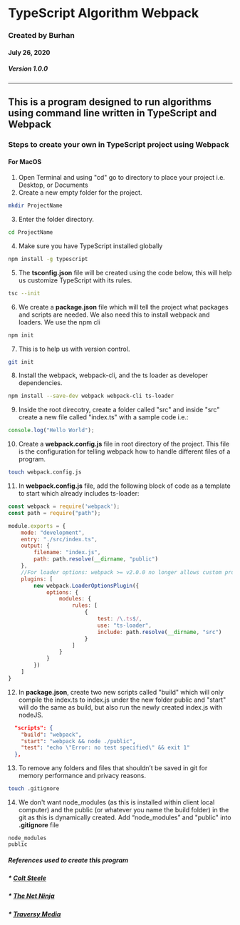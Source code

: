 # TypeScript Algorithm Webpack
### Created by Burhan 
#### July 26, 2020
##### Version 1.0.0
---

## This is a program designed to run algorithms using command line written in TypeScript and Webpack 

### Steps to create your own in TypeScript project using Webpack
#### **For MacOS**
1. Open Terminal and using "cd" go to directory to place your project i.e. Desktop, or Documents
1. Create a new empty folder for the project.
```bash
mkdir ProjectName
```
3. Enter the folder directory. 
```bash
cd ProjectName
```
4. Make sure you have TypeScript installed globally 
```bash
npm install -g typescript
```
5. The **tsconfig.json** file will be created using the code below, this will help us customize TypeScript with its rules.
```bash
tsc --init
```
6. We create a **package.json** file which will tell the project what packages and scripts are needed. We also need this to install webpack and loaders. We use the npm cli
```bash
npm init 
```
7. This is to help us with version control. 
```bash
git init
```
8. Install the webpack, webpack-cli, and the ts loader as developer dependencies. 
```bash
npm install --save-dev webpack webpack-cli ts-loader
```
9. Inside the root direcotry, create a folder called "src" and inside "src" create a new file called "index.ts" with a sample code i.e.:
```javascript
console.log("Hello World");
```
10. Create a **webpack.config.js** file in root directory of the project. This file is the configuration for telling webpack how to handle different files of a program.
```bash
touch webpack.config.js
```
11. In **webpack.config.js** file, add the following block of code as a template to start which already includes ts-loader:
```javascript
const webpack = require('webpack');
const path = require("path");

module.exports = {
    mode: "development",
    entry: "./src/index.ts",
    output: {
        filename: "index.js",
        path: path.resolve(__dirname, "public")
    },
    //For loader options: webpack >= v2.0.0 no longer allows custom properties in configuration.
    plugins: [
        new webpack.LoaderOptionsPlugin({
            options: {
                modules: {
                    rules: [
                        {
                            test: /\.ts$/,
                            use: "ts-loader",
                            include: path.resolve(__dirname, "src")
                        }
                    ]
                }
            }
        })
    ]
}
```
12. In **package.json**, create two new scripts called "build" which will only compile the index.ts to index.js under the new folder public and "start" will do the same as build, but also run the newly created index.js with nodeJS.
```json
  "scripts": {
    "build": "webpack",
    "start": "webpack && node ./public",
    "test": "echo \"Error: no test specified\" && exit 1"
  },
``` 
13. To remove any folders and files that shouldn’t be saved in git for memory performance and privacy reasons. 
```bash
touch .gitignore
```
14. We don't want node_modules (as this is installed within client local computer) and the public (or whatever you name the build folder) in the git as this is dynamically created. Add “node_modules” and "public" into **.gitignore** file
```
node_modules
public
```

##### References used to create this program
##### * [Colt Steele](https://www.youtube.com/playlist?list=PLblA84xge2_zwxh3XJqy6UVxS60YdusY8)
##### * [The Net Ninja](https://www.youtube.com/playlist?list=PL4cUxeGkcC9hOkGbwzgYFmaxB0WiduYJC)
##### * [Traversy Media](http://www.traversymedia.com)